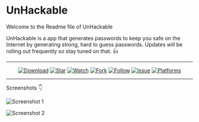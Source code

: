 # UnHackable

Welcome to the Readme file of UnHackable

UnHackable is a app that generates passwords to keep you safe on the Internet by generating strong, hard to guess passwords.
Updates will be rolling out frequently so stay tuned on that. :+1:
***
<p align="center">
<a href="https://github.com/play4Tutorials/UnHackable/archive/master.zip"><img src="https://img.shields.io/badge/UnHackable-Download-blue" alt="Download"></a>
<a href="https://github.com/play4Tutorials/UnHackable"><img src="https://img.shields.io/badge/UnHackable-Star-blueviolet" alt="Star"></a>
<a href="https://github.com/play4Tutorials/UnHackable/subscription"><img src="https://img.shields.io/badge/UnHackable-Watch-critical" alt="Watch"></a>
<a href="https://github.com/play4Tutorials/UnHackable/fork"><img src="https://img.shields.io/badge/UnHackable-Fork-red" alt="Fork"></a>
<a href="https://github.com/play4Tutorials"><img src="https://img.shields.io/badge/UnHackable-Follow-important" alt="Follow"></a>
<a href="https://github.com/play4Tutorials/UnHackable/issues"><img src="https://img.shields.io/badge/UnHackable-Issue-critical" alt="Issue"></a>
<a href="https://github.com/play4Tutorials/UnHackable"><img src="https://img.shields.io/badge/Platforms-Windows-blue" alt="Platforms"></a>
</p>

***
Screenshots :point_down:

![Screenshot 1](https://cdn.discordapp.com/attachments/765166281334325300/767696254749769728/1.jpg)

![Screenshot 2](https://cdn.discordapp.com/attachments/765166281334325300/767696262144983050/2.jpg)
